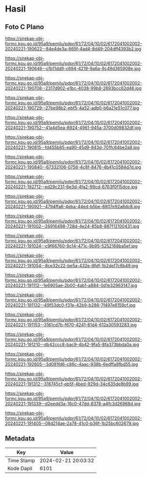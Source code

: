 # Hasil

## Foto C Plano

https://sirekap-obj-formc.kpu.go.id/95a9/pemilu/pdpr/61/72/04/10/02/6172041002002-20240221-190622--84e4de3a-665f-4ad4-8d49-204dff4393b2.jpg

https://sirekap-obj-formc.kpu.go.id/95a9/pemilu/pdpr/61/72/04/10/02/6172041002002-20240221-190646--cfb11dd9-c694-4219-9a6a-9c49d365908e.jpg

https://sirekap-obj-formc.kpu.go.id/95a9/pemilu/pdpr/61/72/04/10/02/6172041002002-20240221-190708--2317d902-e1bc-4038-99b8-2693bcc62d46.jpg

https://sirekap-obj-formc.kpu.go.id/95a9/pemilu/pdpr/61/72/04/10/02/6172041002002-20240221-190729--27be98b2-ebf5-4a52-adb0-b6a21e51c077.jpg

https://sirekap-obj-formc.kpu.go.id/95a9/pemilu/pdpr/61/72/04/10/02/6172041002002-20240221-190752--41a4d5ea-8924-4961-945a-3700d09832df.jpg

https://sirekap-obj-formc.kpu.go.id/95a9/pemilu/pdpr/61/72/04/10/02/6172041002002-20240221-190815--fd455b85-ea90-45d9-843d-701fc64be2a9.jpg

https://sirekap-obj-formc.kpu.go.id/95a9/pemilu/pdpr/61/72/04/10/02/6172041002002-20240221-190840--67332106-0756-4c8f-8476-4b41c0584d7d.jpg

https://sirekap-obj-formc.kpu.go.id/95a9/pemilu/pdpr/61/72/04/10/02/6172041002002-20240221-192712--ed29c231-6e3d-4fa2-99cd-6763f0f15dce.jpg

https://sirekap-obj-formc.kpu.go.id/95a9/pemilu/pdpr/61/72/04/10/02/6172041002002-20240221-190921--4794ffa6-4eba-44ed-b5be-8807e92a8dc8.jpg

https://sirekap-obj-formc.kpu.go.id/95a9/pemilu/pdpr/61/72/04/10/02/6172041002002-20240221-191002--26916498-728d-4e24-85b8-887f12100431.jpg

https://sirekap-obj-formc.kpu.go.id/95a9/pemilu/pdpr/61/72/04/10/02/6172041002002-20240221-191024--c9f66760-9c14-471c-9b95-5252168ba5ef.jpg

https://sirekap-obj-formc.kpu.go.id/95a9/pemilu/pdpr/61/72/04/10/02/6172041002002-20240221-191054--8ce32c22-be5a-432e-9fdf-1b2def7c6b49.jpg

https://sirekap-obj-formc.kpu.go.id/95a9/pemilu/pdpr/61/72/04/10/02/6172041002002-20240221-191112--1e6905ae-2b00-4ab1-a884-0d1e32963147.jpg

https://sirekap-obj-formc.kpu.go.id/95a9/pemilu/pdpr/61/72/04/10/02/6172041002002-20240221-191132--49f53dc0-f31e-42b9-b286-7f497e8159cf.jpg

https://sirekap-obj-formc.kpu.go.id/95a9/pemilu/pdpr/61/72/04/10/02/6172041002002-20240221-191153--3161cd7b-f670-4241-81d4-612a30593283.jpg

https://sirekap-obj-formc.kpu.go.id/95a9/pemilu/pdpr/61/72/04/10/02/6172041002002-20240221-191210--db42ccc8-bac9-4b42-9fa5-8fa373bbda0a.jpg

https://sirekap-obj-formc.kpu.go.id/95a9/pemilu/pdpr/61/72/04/10/02/6172041002002-20240221-192605--3d091fd6-c86c-4aac-938b-6edffa8fbd55.jpg

https://sirekap-obj-formc.kpu.go.id/95a9/pemilu/pdpr/61/72/04/10/02/6172041002002-20240221-191312--316745cf-eb5f-4bed-929d-34c635de8b99.jpg

https://sirekap-obj-formc.kpu.go.id/95a9/pemilu/pdpr/61/72/04/10/02/6172041002002-20240221-191339--d2eedd3a-16c0-47dd-8378-a4fc3d26968d.jpg

https://sirekap-obj-formc.kpu.go.id/95a9/pemilu/pdpr/61/72/04/10/02/6172041002002-20240221-191405--08d214ae-2a78-41c0-b36f-1b25bc602679.jpg


## Metadata

| Key        | Value               |
| ---------- | ------------------- |
| Time Stamp | 2024-02-21 20:03:32 |
| Kode Dapil | 6101                |



